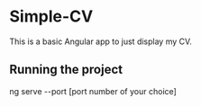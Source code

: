 # Simple-CV
This is a basic Angular app to just display my CV.

## Running the project
ng serve --port [port number  of your choice]

